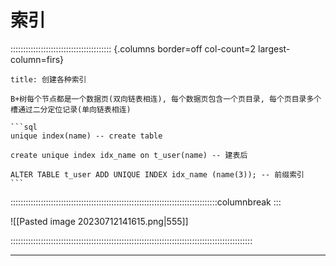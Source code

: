 # 索引
:::::::::::::::::::::::::::::::::::::::: {.columns border=off col-count=2 largest-column=firs}

~~~ad-ex
title: 创建各种索引

B+树每个节点都是一个数据页(双向链表相连), 每个数据页包含一个页目录, 每个页目录多个槽通过二分定位记录(单向链表相连)

```sql
unique index(name) -- create table

create unique index idx_name on t_user(name) -- 建表后

ALTER TABLE t_user ADD UNIQUE INDEX idx_name (name(3)); -- 前缀索引
```
~~~

::::::::::::::::::::::::::::::::::::::::::::::::::::::::::::::::::::::::::::::::::columnbreak
:::

![[Pasted image 20230712141615.png|555]]

::::::::::::::::::::::::::::::::::::::::::::::::::::::::::::::::::::::::::::::::::::::::::::::::

---
